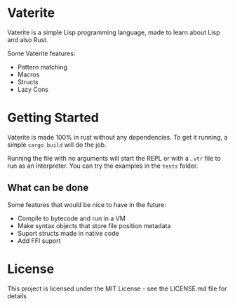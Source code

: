 # Vaterite

Vaterite is a simple Lisp programming language, made to learn about Lisp and also Rust.

Some Vaterite features:
* Pattern matching
* Macros
* Structs
* Lazy Cons

# Getting Started

Vaterite is made 100% in rust without any dependencies. To get it running, a simple `cargo build` will do the job.

Running the file with no arguments will start the REPL or with a `.vtr` file to run as an interpreter. You can try the examples in the `tests` folder.

## What can be done

Some features that would be nice to have in the future:
* Compile to bytecode and run in a VM
* Make syntax objects that store file position metadata
* Suport structs made in native code
* Add FFI suport

# License

This project is licensed under the MIT License - see the LICENSE.md file for details